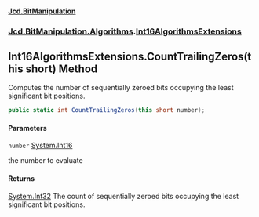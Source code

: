 #### [Jcd.BitManipulation](index.md 'index')

### [Jcd.BitManipulation.Algorithms](Jcd.BitManipulation.Algorithms.md 'Jcd.BitManipulation.Algorithms').[Int16AlgorithmsExtensions](Jcd.BitManipulation.Algorithms.Int16AlgorithmsExtensions.md 'Jcd.BitManipulation.Algorithms.Int16AlgorithmsExtensions')

## Int16AlgorithmsExtensions.CountTrailingZeros(this short) Method

Computes the number of sequentially zeroed bits occupying the
least significant bit positions.

```csharp
public static int CountTrailingZeros(this short number);
```

#### Parameters

<a name='Jcd.BitManipulation.Algorithms.Int16AlgorithmsExtensions.CountTrailingZeros(thisshort).number'></a>

`number` [System.Int16](https://docs.microsoft.com/en-us/dotnet/api/System.Int16 'System.Int16')

the number to evaluate

#### Returns

[System.Int32](https://docs.microsoft.com/en-us/dotnet/api/System.Int32 'System.Int32')
The count of sequentially zeroed bits occupying the least significant bit positions.